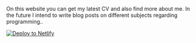 <p>
    On this website you can get my latest CV and also find more about me. In the future I intend to write blog posts on different subjects regarding programming..
</p>

[![Deploy to Netlify](https://www.netlify.com/img/deploy/button.svg)](https://app.netlify.com/start/deploy?repository=https://github.com/dospolov/gatsby-starter-blog-and-cv)
